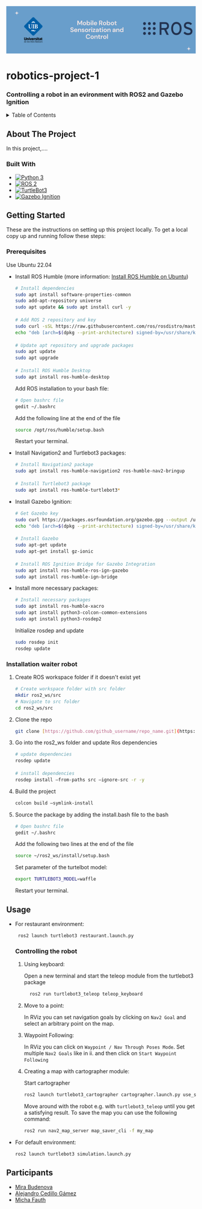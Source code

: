 <!-- PROJECT LOGO -->
<div align="left">
    <img src="docs/media/banner.png" alt="Banner" >
</div>
 
 # robotics-project-1

<a id="readme-top"></a>


  
 

<h3 align="left">Controlling a robot in an evironment with ROS2 and Gazebo Ignition</h3>



<!-- TABLE OF CONTENTS -->
<details>
  <summary>Table of Contents</summary>
  <ol>
    <li>
      <a href="#about-the-project">About The Project</a>
      <ul>
        <li><a href="#built-with">Built With</a></li>
      </ul>
    </li>
    <li>
      <a href="#getting-started">Getting Started</a>
      <ul>
        <li><a href="#prerequisites">Prerequisites</a></li>
        <li><a href="#installation">Installation</a></li>
      </ul>
    </li>
    <li><a href="#usage">Usage</a></li>
    <li><a href="#Participants">Contact</a></li>
  </ol>
</details>



<!-- ABOUT THE PROJECT -->
## About The Project

In this project,....




### Built With
* [![Python 3][Python-badge]][Python-url]
* [![ROS 2][ROS2-badge]][ROS2-url]
* [![TurtleBot3][TurtleBot3-badge]][TurtleBot3-url]
* [![Gazebo Ignition][Gazebo-badge]][Gazebo-url]






<!-- GETTING STARTED -->
## Getting Started

These are the instructions on setting up this project locally. To get a local copy up and running follow these steps:

### Prerequisites

Use Ubuntu 22.04

- Install ROS Humble (more information: [Install ROS Humble on Ubuntu](https://docs.ros.org/en/humble/Installation/Ubuntu-Install-Debs.html))
  
    ```bash
    # Install dependencies
    sudo apt install software-properties-common
    sudo add-apt-repository universe
    sudo apt update && sudo apt install curl -y
    
    # Add ROS 2 repository and key
    sudo curl -sSL https://raw.githubusercontent.com/ros/rosdistro/master/ros.key -o /usr/share/keyrings/ros-archive-keyring.gpg
    echo "deb [arch=$(dpkg --print-architecture) signed-by=/usr/share/keyrings/ros-archive-keyring.gpg] http://packages.ros.org/ros2/ubuntu $(. /etc/os-release && echo $UBUNTU_CODENAME) main" | sudo tee /etc/apt/sources.list.d/ros2.list > /dev/null
    
    # Update apt repository and upgrade packages
    sudo apt update
    sudo apt upgrade
    
    # Install ROS Humble Desktop
    sudo apt install ros-humble-desktop
    ```
    
  Add ROS installation to your bash file:
  ```bash
  # Open bashrc file
  gedit ~/.bashrc
  ```
  
  Add the following line at the end of the file
  ```bash
  source /opt/ros/humble/setup.bash
  ```
  
  Restart your terminal.
    
- Install Navigation2 and Turtlebot3 packages:
    ```bash
    # Install Navigation2 package
    sudo apt install ros-humble-navigation2 ros-humble-nav2-bringup
    
    # Install Turtlebot3 package
    sudo apt install ros-humble-turtlebot3*
    ```
    
- Install Gazebo Ignition:
    ```bash
    # Get Gazebo key
    sudo curl https://packages.osrfoundation.org/gazebo.gpg --output /usr/share/keyrings/pkgs-osrf-archive-keyring.gpg
    echo "deb [arch=$(dpkg --print-architecture) signed-by=/usr/share/keyrings/pkgs-osrf-archive-keyring.gpg] http://packages.osrfoundation.org/gazebo/ubuntu-stable $(lsb_release -cs) main" | sudo tee /etc/apt/sources.list.d/gazebo-stable.list > /dev/null
    
    # Install Gazebo
    sudo apt-get update
    sudo apt-get install gz-ionic

    # Install ROS Ignition Bridge for Gazebo Integration
    sudo apt install ros-humble-ros-ign-gazebo
    sudo apt install ros-humble-ign-bridge
    ```
- Install more necessary packages:
  ```bash
  # Install necessary packages
  sudo apt install ros-humble-xacro
  sudo apt install python3-colcon-common-extensions
  sudo apt install python3-rosdep2
  ```
  Initialize rosdep and update
  ```bash
  sudo rosdep init
  rosdep update
  ```



### Installation waiter robot

1. Create ROS workspace folder if it doesn't exist yet
    ```bash
    # Create workspace folder with src folder
    mkdir ros2_ws/src
    # Navigate to src folder
    cd ros2_ws/src
     ```
2. Clone the repo
   ```bash
   git clone [https://github.com/github_username/repo_name.git](https://github.com/mirabud/robotics-project-1.git)
   ```
3. Go into the ros2_ws folder and update Ros dependencies
   ```bash
   # update dependencies
   rosdep update
   
   # install dependencies
   rosdep install –from-paths src –ignore-src -r -y
   ```
5. Build the project
   ```bash
   colcon build –symlink-install
   ```
6. Source the package by adding the install.bash file to the bash
   ```bash
   # Open bashrc file
   gedit ~/.bashrc
   ```
  
   Add the following  two lines at the end of the file
   ```bash
   source ~/ros2_ws/install/setup.bash
   ```
   Set parameter of the turtelbot model:
   ```bash
   export TURTLEBOT3_MODEL=waffle
   ```
   
   Restart your terminal.




<!-- USAGE EXAMPLES -->
## Usage
* For restaurant environment:
  ```bash
   ros2 launch turtlebot3 restaurant.launch.py
   ```
    ### Controlling the robot
  1. Using keyboard: 
  
     Open a new terminal and start the teleop module from the turtlebot3 package
     ```bash
       ros2 run turtlebot3_teleop teleop_keyboard
     ```
  2. Move to a point:
     
     In RViz you can set navigation goals by clicking on `Nav2 Goal` and select an arbitrary point on the map.
  3. Waypoint Following:
  
     In RViz you can click on `Waypoint / Nav Through Poses Mode`. Set multiple `Nav2 Goals` like in ii. and then click on `Start Waypoint Following`

  4. Creating a map with cartographer module:

      Start cartographer
     ```bash
     ros2 launch turtlebot3_cartographer cartographer.launch.py use_sim_time:=True
     ```
     Move around with the robot e.g. with `turtlebot3_teleop` until you get a satisfying result. To save the map you can use the following command:
     ```bash
     ros2 run nav2_map_server map_saver_cli -f my_map
     ```
     
     
  
* For default environment:
   ```bash
   ros2 launch turtlebot3 simulation.launch.py
   ```
  



<!-- CONTACT -->


<!-- MARKDOWN LINKS & IMAGES -->
[ROS2-badge]: https://img.shields.io/badge/ROS%202-5A1B28?style=for-the-badge&logo=ros&logoColor=white
[ROS2-url]: https://index.ros.org/doc/ros2/
[TurtleBot3-badge]: https://img.shields.io/badge/TurtleBot3-009CDE?style=for-the-badge&logo=turtlebot3&logoColor=white
[TurtleBot3-url]: https://www.turtlebot.com/
[Gazebo-badge]: https://img.shields.io/badge/Gazebo%20Ignition-2F5A5B?style=for-the-badge&logo=ignition&logoColor=white
[Gazebo-url]: https://ignitionrobotics.org/
[Python-badge]: https://img.shields.io/badge/Python-3.8%2B-3776AB?style=for-the-badge&logo=python&logoColor=white
[Python-url]: https://www.python.org/

## Participants
- [Mira Budenova](https://github.com/mirabud)
- [Alejandro Cedillo Gámez](https://github.com/alexcega)
- [Micha Fauth](https://github.com/michafauth99)

